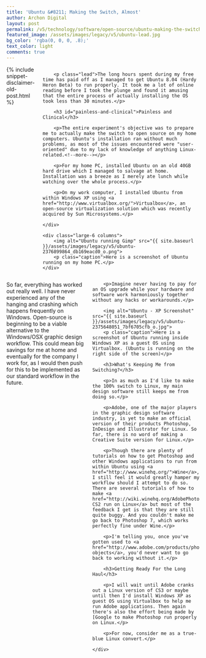 ```yaml
---
title: 'Ubuntu &#8211; Making the Switch, Almost'
author: Archon Digital
layout: post
permalink: /v5/technology/software/open-source/ubuntu-making-the-switch-almost/
featured_image: /assets/images/legacy/v5/ubuntu-lead.jpg
bg_color: 'rgba(0, 0, 0, .8);'
text_color: light
comments: true
---
```

<div class="row">
	<div class="large-6 columns">
		{% include snippet-disclaimer-old-post.html %}

		<p class="lead">The long hours spent during my free time has paid off as I managed to get Ubuntu 8.04 (Hardy Heron Beta) to run properly. It took me a lot of online reading before I took the plunge and found it amusing that the entire process of actually installing the OS took less than 30 minutes.</p>

		<h3 id="painless-and-clinical">Painless and Clinical</h3>

		<p>The entire experiment's objective was to prepare me to actually make the switch to open source on my home computers. Ubuntu's installation ran without much problems, as most of the issues encountered were "user-oriented" due to my lack of knowledge of anything Linux-related.<!--more--></p>

		<p>For my home PC, installed Ubuntu on an old 40GB hard drive which I managed to salvage at home. Installation was a breeze as I merely ate lunch while watching over the whole process.</p>

		<p>On my work computer, I installed Ubuntu from within Windows XP using <a href="http://www.virtualbox.org/">Virtualbox</a>, an open-source virtualization solution which was recently acquired by Sun Microsystems.</p>

	</div>

	<div class="large-6 columns">
		<img alt="Ubuntu running Gimp" src="{{ site.baseurl }}/assets/images/legacy/v5/ubuntu-2376899864_db169eacd0_o.png">
		<p class="caption">Here is a screenshot of Ubuntu running on my home PC.</p>
	</div>
</div>

<div class="row">
	<div class="large-12 columns">
		<p>So far, everything has worked out really well. I have never experienced any of the hanging and crashing which happens frequently on Windows. Open-source is beginning to be a viable alternative to the Windows/OSX graphic design workflow. This could mean big savings for me at home and eventually for the company I work for, as I would then push for this to be implemented as our standard workflow in the future.</p>
		
		<p>Imagine never having to pay for an OS upgrade while your hardware and software work harmoniously together without any hacks or workarounds.</p>

		<img alt="Ubuntu - XP Screenshot" src="{{ site.baseurl }}/assets/images/legacy/v5/ubuntu-2375648051_7bf6705cfb_o.jpg">
		<p class="caption">Here is a screenshot of Ubuntu running inside Windows XP as a guest OS using Virtualbox. (Ubuntu is running on the right side of the screen)</p>

		<h3>What's Keeping Me from Switching?</h3>

		<p>In as much as I'd like to make the 100% switch to Linux, my main design software still keeps me from doing so.</p>
		
		<p>Adobe, one of the major players in the graphic design software industry, is yet to make an official version of their products Photoshop, InDesign and Illustrator for Linux. So far, there is no word of making a Creative Suite version for Linux.</p>
		
		<p>Though there are plenty of tutorials on how to get Photoshop and other Windows applications to run from within Ubuntu using <a href="http://www.winehq.org/">Wine</a>, I still feel it would greatly hamper my workflow should I attempt to do so. There are several tutorials of how to make <a href="http://wiki.winehq.org/AdobePhotoshop">Photoshop CS2 run on Linux</a> but most of the feedback I get is that they are still quite buggy. And you couldn't make me go back to Photoshop 7, which works perfectly fine under Wine.</p>
		
		<p>I'm telling you, once you've gotten used to <a href="http://www.adobe.com/products/photoshop/pop_smart.html">smart objects</a>, you'd never want to go back to working without it.</p>

		<h3>Getting Ready For the Long Haul</h3>

		<p>I will wait until Adobe cranks out a Linux version of CS3 or maybe until then I'd install Windows XP as guest OS using Virtualbox to help me run Adobe applications. Then again there's also the effort being made by [Google to make Photoshop run properly on Linux.</p>
		
		<p>For now, consider me as a true-blue Linux convert.</p>

	</div>
</div>